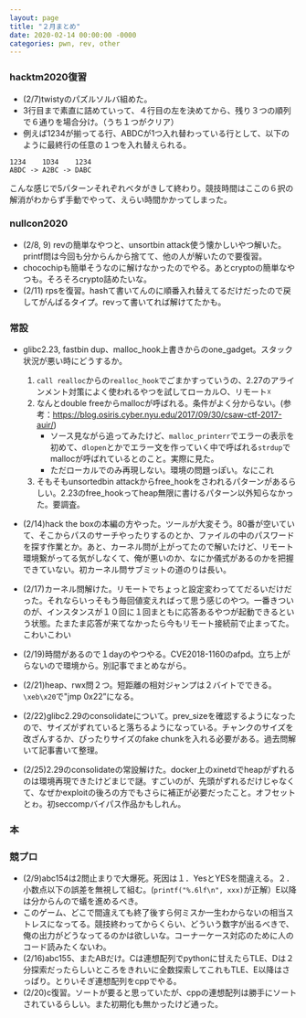 ```yaml
---
layout: page
title: "２月まとめ"
date: 2020-02-14 00:00:00 -0000
categories: pwn, rev, other 
---
```



### hacktm2020復習
- (2/7)twistyのパズルソルバ組めた。
- 3行目まで素直に詰めていって、４行目の左を決めてから、残り３つの順列で６通りを場合分け。（うち１つがクリア）
- 例えば1234が揃ってる行、ABDCが1つ入れ替わっている行として、以下のように最終行の任意の１つを入れ替えられる。
```
1234    1D34    1234
ABDC -> A2BC -> DABC
```
こんな感じで5パターンそれぞれベタがきして終わり。競技時間はここの６択の解消がわからず手動でやって、えらい時間かかってしまった。

### nullcon2020
- (2/8, 9) revの簡単なやつと、unsortbin attack使う懐かしいやつ解いた。printf問は今回も分からんから捨てて、他の人が解いたので要復習。
- chocochipも簡単そうなのに解けなかったのでやる。あとcryptoの簡単なやつも。そろそろcrypto詰めたいな。
- (2/11) rpsを復習。hashて書いてんのに順番入れ替えてるだけだったので戻してがんばるタイプ。revって書いてれば解けてたかも。

### 常設
- glibc2.23, fastbin dup、malloc_hook上書きからのone_gadget。スタック状況が悪い時にどうするか。
    1. `call realloc`からの`realloc_hook`でごまかすっていうの、2.27のアラインメント対策によく使われるやつを試してローカル○、リモート☓
    2. なんとdouble freeからmallocが呼ばれる。条件がよく分からない。(参考：https://blog.osiris.cyber.nyu.edu/2017/09/30/csaw-ctf-2017-auir/)
        - ソース見ながら追ってみたけど、`malloc_printerr`でエラーの表示を初めて、`dlopen`とかでエラー文を作っていく中で呼ばれる`strdup`でmallocが呼ばれているとのこと。実際に見た。
        - ただローカルでのみ再現しない。環境の問題っぽい。なにこれ
    3. そもそもunsortedbin attackからfree_hookをさわれるパターンがあるらしい。2.23のfree_hookってheap無限に書けるパターン以外知らなかった。要調査。
- (2/14)hack the boxの本編の方やった。ツールが大変そう。80番が空いていて、そこからパスのサーチやったりするのとか、ファイルの中のパスワードを探す作業とか。あと、カーネル問が上がってたので解いたけど、リモート環境繋がってる気がしなくて、俺が悪いのか、なにか儀式があるのかを把握できていない。初カーネル問サブミットの道のりは長い。

- (2/17)カーネル問解けた。リモートでちょっと設定変わっててだるいだけだった。それならいっそもう毎回値変えればって思う感じのやつ。一番きついのが、インスタンスが１０回に１回まともに応答あるやつが起動できるという状態。たまたま応答が来てなかったら今もリモート接続前で止まってた。こわいこわい

- (2/19)時間があるので１dayのやつやる。CVE2018-1160のafpd。立ち上がらないので環境から。別記事でまとめながら。
- (2/21)heap、rwx問２つ。短距離の相対ジャンプは２バイトでできる。`\xeb\x20`で"jmp 0x22”になる。
- (2/22)glibc2.29のconsolidateについて。prev_sizeを確認するようになったので、サイズがずれていると落ちるようになっている。チャンクのサイズを改ざんするか、ぴったりサイズのfake chunkを入れる必要がある。過去問解いて記事書いて整理。
- (2/25)2.29のconsolidateの常設解けた。docker上のxinetdでheapがずれるのは環境再現できたけどまじで謎。すごいのが、先頭がずれるだけじゃなくて、なぜかexploitの後ろの方でもさらに補正が必要だったこと。オフセットとゎ。初seccompバイパス作品かもしれん。

### 本

### 競プロ
- (2/9)abc154は2問止まりで大爆死。死因は１．YesとYESを間違える。２．小数点以下の誤差を無視して組む。(`printf("%.6lf\n", xxx)`が正解）E以降は分からんので蟻を進めるべき。
- このゲーム、どこで間違えても終了後すら何ミスか一生わからないの相当ストレスになってる。競技終わってからくらい、どういう数字が出るべきで、俺の出力がどうなってるのかは欲しいな。コーナーケース対応のために人のコード読みたくないわ。
- (2/16)abc155、またABだけ。Cは連想配列でpythonに甘えたらTLE、Dは２分探索だったらしいところをきれいに全数探索してこれもTLE、E以降はさっぱり。とりいそぎ連想配列をcppでやる。
- (2/20)c復習。ソートが要ると思っていたが、cppの連想配列は勝手にソートされているらしい。また初期化も無かったけど通った。
